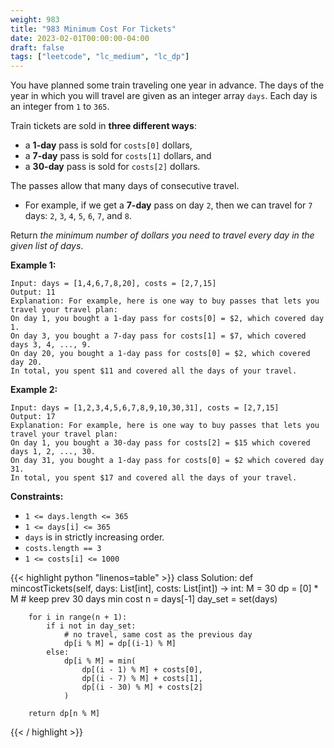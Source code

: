 ```yaml
---
weight: 983
title: "983 Minimum Cost For Tickets"
date: 2023-02-01T00:00:00-04:00
draft: false
tags: ["leetcode", "lc_medium", "lc_dp"]
---
```


You have planned some train traveling one year in advance. The days of the year in which you will travel are given as an integer array `days`. Each day is an integer from `1` to `365`.

Train tickets are sold in **three different ways**:
- a **1-day** pass is sold for `costs[0]` dollars,
- a **7-day** pass is sold for `costs[1]` dollars, and
- a **30-day** pass is sold for `costs[2]` dollars.

The passes allow that many days of consecutive travel.

- For example, if we get a **7-day** pass on day `2`, then we can travel for `7` days: `2`, `3`, `4`, `5`, `6`, `7`, and `8`.

Return *the minimum number of dollars you need to travel every day in the given list of days*.

**Example 1:**
```
Input: days = [1,4,6,7,8,20], costs = [2,7,15]
Output: 11
Explanation: For example, here is one way to buy passes that lets you travel your travel plan:
On day 1, you bought a 1-day pass for costs[0] = $2, which covered day 1.
On day 3, you bought a 7-day pass for costs[1] = $7, which covered days 3, 4, ..., 9.
On day 20, you bought a 1-day pass for costs[0] = $2, which covered day 20.
In total, you spent $11 and covered all the days of your travel.
```
**Example 2:**
```
Input: days = [1,2,3,4,5,6,7,8,9,10,30,31], costs = [2,7,15]
Output: 17
Explanation: For example, here is one way to buy passes that lets you travel your travel plan:
On day 1, you bought a 30-day pass for costs[2] = $15 which covered days 1, 2, ..., 30.
On day 31, you bought a 1-day pass for costs[0] = $2 which covered day 31.
In total, you spent $17 and covered all the days of your travel.
```

**Constraints:**
- `1 <= days.length <= 365`
- `1 <= days[i] <= 365`
- `days` is in strictly increasing order.
- `costs.length == 3`
- `1 <= costs[i] <= 1000`

<div class="tabs"></div>
<div class="tab-content">
<div id="python" class="lang">
{{< highlight python "linenos=table" >}}
class Solution:
    def mincostTickets(self, days: List[int], costs: List[int]) -> int:
        M = 30
        dp = [0] * M # keep prev 30 days min cost
        n = days[-1]
        day_set = set(days)

        for i in range(n + 1):
            if i not in day_set:
                # no travel, same cost as the previous day
                dp[i % M] = dp[(i-1) % M]
            else:
                dp[i % M] = min(
                    dp[(i - 1) % M] + costs[0],
                    dp[(i - 7) % M] + costs[1],
                    dp[(i - 30) % M] + costs[2]
                )
        
        return dp[n % M]
{{< / highlight >}}
</div>
</div>

